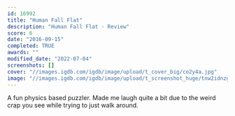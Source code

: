 ```yaml
---
id: 16992
title: "Human Fall Flat"
description: "Human Fall Flat - Review"
score: 6
date: "2016-09-15"
completed: TRUE
awards: ""
modified_date: "2022-07-04"
screenshots: []
cover: "//images.igdb.com/igdb/image/upload/t_cover_big/co2y4a.jpg"
image: "//images.igdb.com/igdb/image/upload/t_screenshot_huge/tnw2idnzg0ivtyya5q3e.jpg"
---
```

A fun physics based puzzler. Made me laugh quite a bit due to the weird crap you see while trying to just walk around.